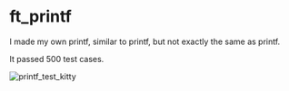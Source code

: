 # ft_printf

I made my own printf, similar to printf, but not exactly the same as printf.

It passed 500 test cases.

![printf_test_kitty](https://files.slack.com/files-pri/T039P7U66-F01MHA9KSRJ/_______________________________2021-02-08______________7.08.44.png)
